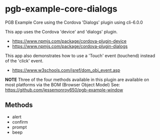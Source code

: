 # pgb-example-core-dialogs
PGB Example Core using the Cordova 'Dialogs' plugin using cli-6.0.0

This app uses the Cordova 'device' and 'dialogs' plugin.

* https://www.npmjs.com/package/cordova-plugin-device
* https://www.npmjs.com/package/cordova-plugin-dialogs

This app also demonstrates how to use a 'Touch' event (touchend) instead of the 'click' event.

* https://www.w3schools.com/jsref/dom_obj_event.asp

**NOTE** Three of the four methods available in this plugin are available on most platforms via the BOM (Browser Object Model) See: https://github.com/jessemonroy650/pgb-example-window

## Methods

* alert
* confirm
* prompt
* beep
